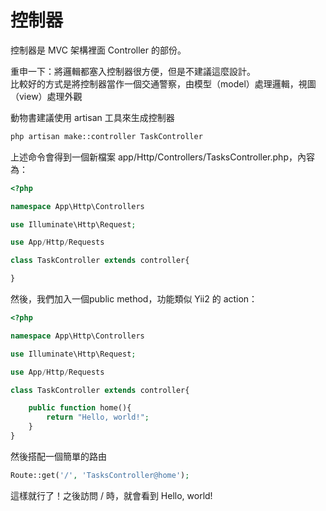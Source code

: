 # 控制器

控制器是 MVC 架構裡面 Controller 的部份。

重申一下：將邏輯都塞入控制器很方便，但是不建議這麼設計。  
比較好的方式是將控制器當作一個交通警察，由模型（model）處理邏輯，視圖（view）處理外觀

動物書建議使用 artisan 工具來生成控制器

```bash
php artisan make::controller TaskController
```

上述命令會得到一個新檔案 app/Http/Controllers/TasksController.php，內容為：

```php
<?php

namespace App\Http\Controllers

use Illuminate\Http\Request;

use App/Http/Requests

class TaskController extends controller{

}
```

然後，我們加入一個public method，功能類似 Yii2 的 action：

```php
<?php

namespace App\Http\Controllers

use Illuminate\Http\Request;

use App/Http/Requests

class TaskController extends controller{

    public function home(){
        return "Hello, world!";
    }
}
```

然後搭配一個簡單的路由

```php
Route::get('/', 'TasksController@home');
```

這樣就行了！之後訪問 / 時，就會看到 Hello, world!



